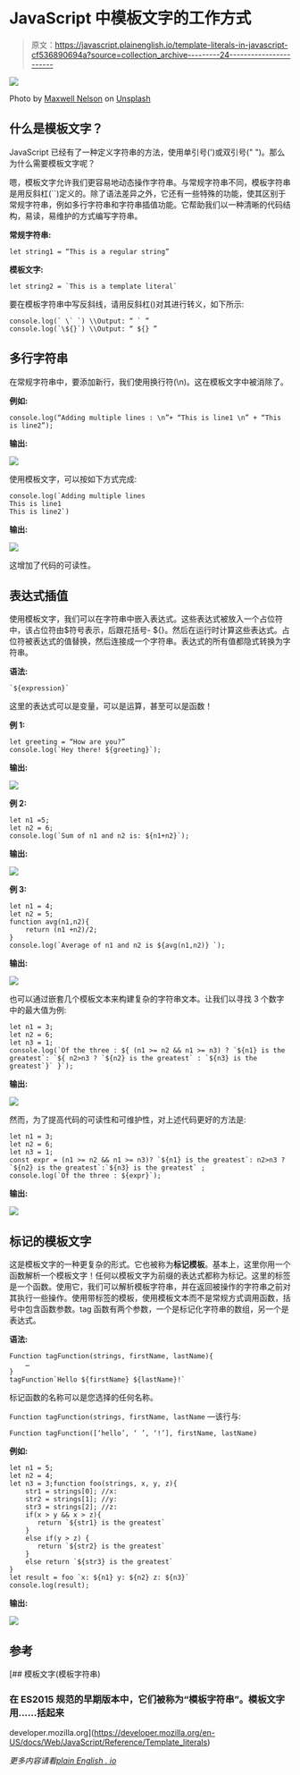 # JavaScript 中模板文字的工作方式

> 原文：<https://javascript.plainenglish.io/template-literals-in-javascript-cf536890694a?source=collection_archive---------24----------------------->

![](img/d13ef1c6e0d6e6cff651c19f94857c98.png)

Photo by [Maxwell Nelson](https://unsplash.com/@maxcodes?utm_source=medium&utm_medium=referral) on [Unsplash](https://unsplash.com?utm_source=medium&utm_medium=referral)

## 什么是模板文字？

JavaScript 已经有了一种定义字符串的方法，使用单引号(')或双引号(" ")。那么为什么需要模板文字呢？

嗯，模板文字允许我们更容易地动态操作字符串。与常规字符串不同，模板字符串是用反斜杠(``)定义的。除了语法差异之外，它还有一些特殊的功能，使其区别于常规字符串，例如多行字符串和字符串插值功能。它帮助我们以一种清晰的代码结构，易读，易维护的方式编写字符串。

**常规字符串:**

```
let string1 = “This is a regular string”
```

**模板文字:**

```
let string2 = `This is a template literal`
```

要在模板字符串中写反斜线，请用反斜杠(\)对其进行转义，如下所示:

```
console.log(` \` `) \\Output: “ ` ”
console.log(`\${}`) \\Output: “ ${} ”
```

## **多行字符串**

在常规字符串中，要添加新行，我们使用换行符(\n)。这在模板文字中被消除了。

**例如:**

```
console.log(“Adding multiple lines : \n”+ “This is line1 \n” + “This is line2”);
```

**输出:**

![](img/86ca996bf90322f36845e3e8bd59f842.png)

使用模板文字，可以按如下方式完成:

```
console.log(`Adding multiple lines
This is line1
This is line2`)
```

**输出:**

![](img/ba978c78850937af4f33d9f368bef713.png)

这增加了代码的可读性。

## **表达式插值**

使用模板文字，我们可以在字符串中嵌入表达式。这些表达式被放入一个占位符中，该占位符由$符号表示，后跟花括号- ${}。然后在运行时计算这些表达式。占位符被表达式的值替换，然后连接成一个字符串。表达式的所有值都隐式转换为字符串。

**语法:**

```
`${expression}`
```

这里的表达式可以是变量，可以是运算，甚至可以是函数！

**例 1:**

```
let greeting = “How are you?”
console.log(`Hey there! ${greeting}`);
```

**输出:**

![](img/d06bb5d6dc270a0d79d61e8d7538e9d7.png)

**例 2:**

```
let n1 =5;
let n2 = 6;
console.log(`Sum of n1 and n2 is: ${n1+n2}`);
```

**输出:**

![](img/b4aa6e388a7435dae523f9978c495f74.png)

**例 3:**

```
let n1 = 4;
let n2 = 5;
function avg(n1,n2){
    return (n1 +n2)/2;
}
console.log(`Average of n1 and n2 is ${avg(n1,n2)} `);
```

**输出:**

![](img/a16151a6d954fd80c3edbae6757ad672.png)

也可以通过嵌套几个模板文本来构建复杂的字符串文本。让我们以寻找 3 个数字中的最大值为例:

```
let n1 = 3;
let n2 = 6;
let n3 = 1;
console.log(`Of the three : ${ (n1 >= n2 && n1 >= n3) ? `${n1} is the greatest`: `${ n2>n3 ? `${n2} is the greatest` : `${n3} is the greatest`}` }`);
```

**输出:**

![](img/2ef57bdb9045c6554526cd9c894ff95f.png)

然而，为了提高代码的可读性和可维护性，对上述代码更好的方法是:

```
let n1 = 3;
let n2 = 6;
let n3 = 1;
const expr = (n1 >= n2 && n1 >= n3)? `${n1} is the greatest`: n2>n3 ? `${n2} is the greatest`:`${n3} is the greatest` ;
console.log(`Of the three : ${expr}`);
```

**输出:**

![](img/a713d0fbb99d03083436fc2ad60d32aa.png)

## **标记的模板文字**

这是模板文字的一种更复杂的形式。它也被称为**标记模板**。基本上，这里你用一个函数解析一个模板文字！任何以模板文字为前缀的表达式都称为标记。这里的标签是一个函数。使用它，我们可以解析模板字符串，并在返回被操作的字符串之前对其执行一些操作。使用带标签的模板，使用模板文本而不是常规方式调用函数，括号中包含函数参数。tag 函数有两个参数，一个是标记化字符串的数组，另一个是表达式。

**语法:**

```
Function tagFunction(strings, firstName, lastName){
    …
}
tagFunction`Hello ${firstName} ${lastName}!`
```

标记函数的名称可以是您选择的任何名称。

`Function tagFunction(strings, firstName, lastName` —该行与:

`Function tagFunction([‘hello’, ‘ ’, ‘!’], firstName, lastName)`

**例如:**

```
let n1 = 5;
let n2 = 4;
let n3 = 3;function foo(strings, x, y, z){
    str1 = strings[0]; //x:
    str2 = strings[1]; //y:
    str3 = strings[2]; //z:
    if(x > y && x > z){
       return `${str1} is the greatest`
    }
    else if(y > z) {
       return `${str2} is the greatest`
    }
    else return `${str3} is the greatest`
}
let result = foo `x: ${n1} y: ${n2} z: ${n3}`
console.log(result);
```

**输出:**

![](img/80b8bd2a481629c893e7106b544d4846.png)

## 参考

[](https://developer.mozilla.org/en-US/docs/Web/JavaScript/Reference/Template_literals) [## 模板文字(模板字符串)

### 在 ES2015 规范的早期版本中，它们被称为“模板字符串”。模板文字用……括起来

developer.mozilla.org](https://developer.mozilla.org/en-US/docs/Web/JavaScript/Reference/Template_literals) 

*更多内容请看*[*plain English . io*](http://plainenglish.io/)